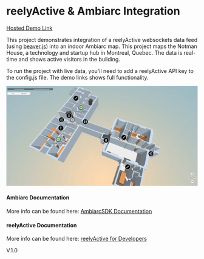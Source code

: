 # reelyActive & Ambiarc Integration

[Hosted Demo Link](https://s3-us-west-1.amazonaws.com/gk-web-demo/ambiarc/notman/index.html)

This project demonstrates integration of a reelyActive websockets data feed (using [beaver.js](https://github.com/reelyactive/beaver)) into an indoor Ambiarc map. This project maps the Notman House, a technology and startup hub in Montreal, Quebec. The data is real-time and shows active visitors in the building. 

To run the project with live data, you'll need to add a reelyActive API key to the config.js file. The demo links shows full functionality. 

![Alt text](screenshot.png?raw=true "Optional Title")

#### Ambiarc Documentation
More info can be found here: [AmbiarcSDK Documentation](http://ambiarc.com/documentation.html)

#### reelyActive Documentation
More info can be found here: [reelyActive for Developers](https://reelyactive.github.io/)

V.1.0
